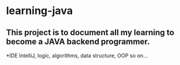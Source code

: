 # learning-java
## This project is to document all my learning to become a JAVA backend programmer.

*IDE IntelliJ, logic, algorithms, data structure, OOP so on... 

